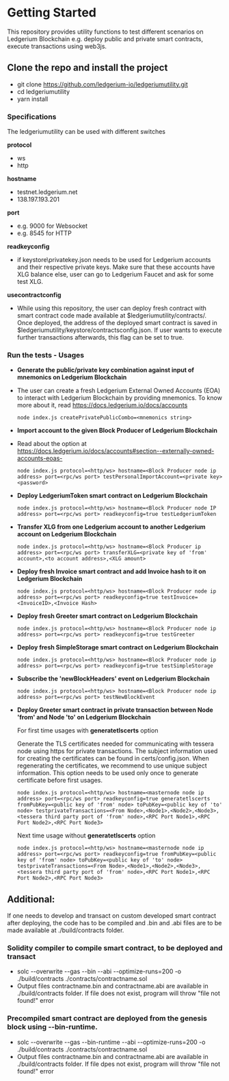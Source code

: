 # **Getting Started**
This repository provides utility functions to test different scenarios on Ledgerium Blockchain e.g. deploy public and private smart contracts, execute transactions using web3js.

## **Clone the repo and install the project**
- git clone https://github.com/ledgerium-io/ledgeriumutility.git 
- cd ledgeriumutility
- yarn install

### **Specifications**
The ledgeriumutility can be used with different switches

**protocol**
- ws
- http

**hostname**
- testnet.ledgerium.net <If you want to connect to toorak>
- 138.197.193.201 <If you want to connect to flinders specific node>

**port**
- e.g. 9000 for Websocket
- e.g. 8545 for HTTP

**readkeyconfig**
- if keystore\privatekey.json needs to be used for Ledgerium accounts and their respective private keys. Make sure that these accounts have XLG balance else, user can go to Ledgerium Faucet and ask for some test XLG.

**usecontractconfig**
- While using this repository, the user can deploy fresh contract with smart contract code made available at $ledgeriumutility/contracts/. Once deployed, the address of the deployed smart contract is saved in $ledgeriumutility/keystore/contractsconfig.json. If user wants to execute further transactions afterwards, this flag can be set to true.

### **Run the tests - Usages**

- **Generate the public/private key combination against input of mnemonics on Ledgerium Blockchain**
- The user can create a fresh Ledgerium External Owned Accounts (EOA) to interact with Ledgerium Blockchain by providing mnemonics. To know more about it, read https://docs.ledgerium.io/docs/accounts
  ```
  node index.js createPrivatePublicCombo=<mnemonics string>
  ``` 

- **Import account to the given Block Producer of Ledgerium Blockchain**
- Read about the option at https://docs.ledgerium.io/docs/accounts#section--externally-owned-accounts-eoas-
  ```
  node index.js protocol=<http/ws> hostname=<Block Producer node ip address> port=<rpc/ws port> testPersonalImportAccount=<private key> <password>
  ```

- **Deploy LedgeriumToken smart contract on Ledgerium Blockchain**  
  ```
  node index.js protocol=<http/ws> hostname=<Block Producer node IP address> port=<rpc/ws port> readkeyconfig=true testLedgeriumToken
  ```

- **Transfer XLG from one Ledgerium account to another Ledgerium account on Ledgerium Blockchain**
  ```
  node index.js protocol=<http/ws> hostname=<Block Producer ip address> port=<rpc/ws port> transferXLG=<private key of 'from' account>,<to account address>,<XLG amount>
  ```

- **Deploy fresh Invoice smart contract and add Invoice hash to it on Ledgerium Blockchain**
  ```
  node index.js protocol=<http/ws> hostname=<Block Producer node ip address> port=<rpc/ws port> readkeyconfig=true testInvoice=<InvoiceID>,<Invoice Hash>
  ```

- **Deploy fresh Greeter smart contract on Ledgerium Blockchain**
  ```
  node index.js protocol=<http/ws> hostname=<Block Producer node ip address> port=<rpc/ws port> readkeyconfig=true testGreeter
  ```

- **Deploy fresh SimpleStorage smart contract on Ledgerium Blockchain**
  ```
  node index.js protocol=<http/ws> hostname=<Block Producer node ip address> port=<rpc/ws port> readkeyconfig=true testSimpleStorage
  ```

- **Subscribe the 'newBlockHeaders' event on Ledgerium Blockchain**
  ```
  node index.js protocol=<http/ws> hostname=<Block Producer node ip address> port=<rpc/ws port> testNewBlockEvent
  ```


- **Deploy Greeter smart contract in private transaction between Node 'from' and Node 'to' on Ledgerium Blockchain**
 
  For first time usages with **generatetlscerts** option
 
   Generate the TLS certificates needed for communicating with tessera node using https for private transactions. The subject information used for creating the certificates can be found in certs/config.json. When regenerating the certificates, we recommend to use unique subject information. This option needs to be used only once to generate certificate before first usages. 

   ```
   node index.js protocol=<http/ws> hostname=<masternode node ip address> port=<rpc/ws port> readkeyconfig=true generatetlscerts fromPubKey=<public key of 'from' node> toPubKey=<public key of 'to' node> testprivateTransactions=<From Node>,<Node1>,<Node2>,<Node3>,<tessera third party port of 'from' node>,<RPC Port Node1>,<RPC Port Node2>,<RPC Port Node3>
   ```

  Next time usage without **generatetlscerts** option
   ```
   node index.js protocol=<http/ws> hostname=<masternode node ip address> port=<rpc/ws port> readkeyconfig=true fromPubKey=<public key of 'from' node> toPubKey=<public key of 'to' node> testprivateTransactions=<From Node>,<Node1>,<Node2>,<Node3>,<tessera third party port of 'from' node>,<RPC Port Node1>,<RPC Port Node2>,<RPC Port Node3>
   ```

## **Additional:**
If one needs to develop and transact on custom developed smart contract after deploying, the code has to be compiled and .bin and .abi files are to be made available at ./build/contracts folder.
### **Solidity compiler to compile smart contract, to be deployed and transact**
- solc --overwrite --gas --bin --abi --optimize-runs=200 -o ./build/contracts ./contracts/contractname.sol
- Output files contractname.bin and contractname.abi are available in ./build/contracts folder. If file does not exist, program will throw "file not found!" error

### **Precompiled smart contract are deployed from the genesis block using --bin-runtime.**
- solc --overwrite --gas --bin-runtime --abi --optimize-runs=200 -o ./build/contracts ./contracts/contractname.sol
- Output files contractname.bin and contractname.abi are available in ./build/contracts folder. If file dpes not exist, program will throw "file not found!" error

